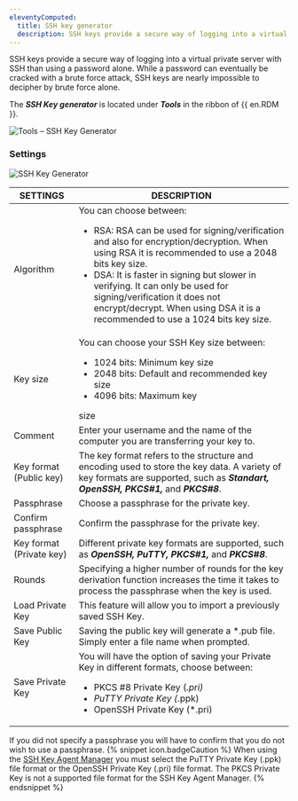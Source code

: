 ```yaml
---
eleventyComputed:
  title: SSH key generator
  description: SSH keys provide a secure way of logging into a virtual private server with SSH than using a password alone.
---
```

SSH keys provide a secure way of logging into a virtual private server with SSH than using a password alone. While a password can eventually be cracked with a brute force attack, SSH keys are nearly impossible to decipher by brute force alone. 

The ***SSH Key generator*** is located under ***Tools*** in the ribbon of {{ en.RDM }}.

![Tools – SSH Key Generator](https://cdnweb.devolutions.net/docs/docs_en_rdm_windows_RDMWin6254.png)  

### Settings

![SSH Key Generator](https://cdnweb.devolutions.net/docs/docs_en_rdm_windows_RDMWin6255.png) 

| SETTINGS       | DESCRIPTION                                   |
|----------------|-----------------------------------------------|
| Algorithm      | You can choose between: <ul><li>RSA: RSA can be used for signing/verification and also for encryption/decryption. When using RSA it is recommended to use a 2048 bits key size.</li><li>DSA: It is faster in signing but slower in verifying. It can only be used for signing/verification it does not encrypt/decrypt. When using DSA it is a recommended to use a 1024 bits key size.</li></ul>                                    |
| Key size       | You can choose your SSH Key size between:<ul><li> 1024 bits: Minimum key size</li> <li>2048 bits: Default and recommended key size</li><li>4096 bits: Maximum key</li></ul> size                                               |
| Comment        | Enter your username and the name of the computer you are transferring your key to.                                                                                                                  |
| Key format (Public key)     | The key format refers to the structure and encoding used to store the key data. A variety of key formats are supported, such as ***Standart, OpenSSH, PKCS#1,*** and ***PKCS#8***. 
| Passphrase     | Choose a passphrase for the private key.                                                                                               |                           
| Confirm passphrase      | Confirm the passphrase for the private key.                                                                                               |                     
| Key format (Private key)    | Different private key formats are supported, such as ***OpenSSH, PuTTY, PKCS#1,*** and ***PKCS#8***.                                                                                                         |
| Rounds         | Specifying a higher number of rounds for the key derivation function increases the time it takes to process the passphrase when the key is used.                                                                                                                  |
| Load Private Key | This feature will allow you to import a previously saved SSH Key.                                 |
| Save Public Key  | Saving the public key will generate a *.pub file. Simply enter a file name when prompted.                                                                                                                                         |
| Save Private Key | You will have the option of saving your Private Key in different formats, choose between: <ul><li>PKCS #8 Private Key (*.pri) </li><li> PuTTY Private Key (*.ppk)</li><li> OpenSSH Private Key (*.pri)</li></ul>  |

If you did not specify a passphrase you will have to confirm that you do not wish to use a passphrase. 
{% snippet icon.badgeCaution %} 
When using the [SSH Key Agent Manager](/rdm/windows/commands/tools/tools/key-agent-manager/) you must select the PuTTY Private Key (.ppk) file format or the OpenSSH Private Key (.pri) file format. The PKCS Private Key is not a supported file format for the SSH Key Agent Manager. 
{% endsnippet %}
 

